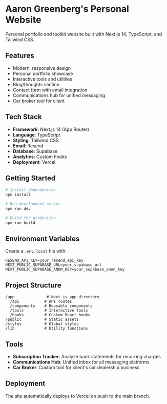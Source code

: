 # Aaron Greenberg's Personal Website

Personal portfolio and toolkit website built with Next.js 14, TypeScript, and Tailwind CSS.

## Features

- Modern, responsive design
- Personal portfolio showcase
- Interactive tools and utilities
- Blog/thoughts section
- Contact form with email integration
- Communications hub for unified messaging
- Car broker tool for client

## Tech Stack

- **Framework**: Next.js 14 (App Router)
- **Language**: TypeScript
- **Styling**: Tailwind CSS
- **Email**: Resend
- **Database**: Supabase
- **Analytics**: Custom hooks
- **Deployment**: Vercel

## Getting Started

```bash
# Install dependencies
npm install

# Run development server
npm run dev

# Build for production
npm run build
```

## Environment Variables

Create a `.env.local` file with:

```
RESEND_API_KEY=your_resend_api_key
NEXT_PUBLIC_SUPABASE_URL=your_supabase_url
NEXT_PUBLIC_SUPABASE_ANON_KEY=your_supabase_anon_key
```

## Project Structure

```
/app              # Next.js app directory
  /api           # API routes
  /components    # Reusable components
  /tools         # Interactive tools
  /hooks         # Custom React hooks
/public          # Static assets
/styles          # Global styles
/lib             # Utility functions
```

## Tools

- **Subscription Tracker**: Analyze bank statements for recurring charges
- **Communications Hub**: Unified inbox for all messaging platforms
- **Car Broker**: Custom tool for client's car dealership business

## Deployment

The site automatically deploys to Vercel on push to the main branch.